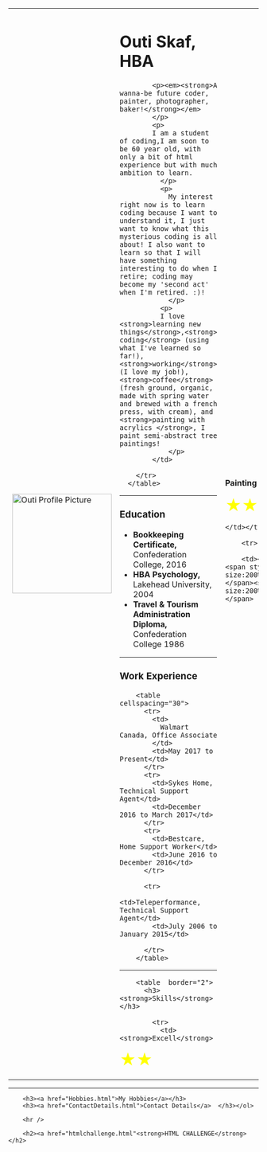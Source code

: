 <!DOCTYPE html>
<html lang="en" dir="ltr">
  <head>
    <meta charset="utf-8">
    <title>Outi's Personal Site</title>
    </head>
    <body>
      <table cellspacing="30">
        <tr>
          <td>  <img src="Outi.png" width="200" height="200"alt="Outi Profile Picture"/></td>
          <td>  <h1>Outi Skaf, HBA</h1>

            <p><em><strong>A wanna-be future coder, painter, photographer, baker!</strong></em>
            </p>
            <p>
            I am a student of coding,I am soon to be 60 year old, with only a bit of html experience but with much ambition to learn.
              </p>
              <p>
                My interest right now is to learn coding because I want to understand it, I just want to know what this mysterious coding is all about! I also want to learn so that I will have something interesting to do when I retire; coding may become my 'second act' when I'm retired. :)!
                </p>
              <p>
              I love <strong>learning new things</strong>,<strong> coding</strong> (using what I've learned so far!), <strong>working</strong>  (I love my job!), <strong>coffee</strong> (fresh ground, organic, made with spring water and brewed with a french press, with cream), and <strong>painting with acrylics </strong>, I paint semi-abstract tree paintings!
                </p>
            </td>

        </tr>
      </table>

<hr />
        <h3><strong>Education</strong></h3>
        <ul>
          <li>
            <strong>Bookkeeping Certificate, </strong>Confederation College, 2016
          </li>
          <li><strong>HBA Psychology, </strong>Lakehead University, 2004</li>
          <li><strong>Travel & Tourism Administration Diploma, </strong>Confederation College 1986</li>
        </ul>
        <hr />
        <h3><strong>Work Experience</strong></h3>

        <table cellspacing="30">
          <tr>
            <td>
              Walmart Canada, Office Associate
            </td>
            <td>May 2017 to Present</td>
          </tr>
          <tr>
            <td>Sykes Home, Technical Support Agent</td>
            <td>December 2016 to March 2017</td>
          </tr>
          <tr>
            <td>Bestcare, Home Support Worker</td>
            <td>June 2016 to December 2016</td>
          </tr>

          <tr>
            <td>Teleperformance, Technical Support Agent</td>
            <td>July 2006 to January 2015</td>

          </tr>
        </table>

<hr/>

        <table  border="2">
          <h3><strong>Skills</strong></h3>

            <tr>
              <td><strong>Excell</strong>


<strong><span style="font-size:200%;color:yellow;">&starf;</span><span style="font-size:200%;color:yellow;">&starf;</span></strong></td>

<td><strong>Painting with Acrylics</strong>



 <span style="font-size:200%;color:yellow;">&starf;</span><span style="font-size:200%;color:yellow;">&starf;</span><span style="font-size:200%;color:yellow;">&starf;</span>

    </td></tr>

        <tr>

        <td><strong>Word</strong><span style="font-size:200%;color:yellow;">&starf;</span><span style="font-size:200%;color:yellow;">&starf;</span>

<td><strong>Web Development</strong><span style="font-size:200%;color:yellow;">&starf;</span>
</td></tr></table>


<hr />

        <h3><a href="Hobbies.html">My Hobbies</a></h3>
        <h3><a href="ContactDetails.html">Contact Details</a>  </h3></ol>

        <hr />

        <h2><a href="htmlchallenge.html"<strong>HTML CHALLENGE</strong></h2>









</html>
